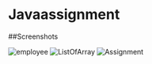 # Javaassignment

##Screenshots

![employee](https://user-images.githubusercontent.com/89834476/202612134-7f10578b-d067-4efc-82e7-1d8059dc1b4e.png)
![ListOfArray](https://user-images.githubusercontent.com/89834476/202612151-6743d8ab-2f8e-4bdd-b73d-3e44dfaa79f7.png)
![Assignment](https://user-images.githubusercontent.com/89834476/202612146-3a7d2790-742f-4564-a99d-de5f7559c341.png)

